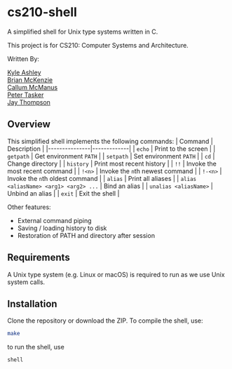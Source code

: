 # cs210-shell

A simplified shell for Unix type systems written in C.  

This project is for CS210: Computer Systems and Architecture.  

Written By:  

[Kyle Ashley](https://github.com/Ziggyzag07)<br>
[Brian McKenzie](https://github.com/BrianSMckenzie)<br>
[Callum McManus](https://github.com/Callumxm)<br>
[Peter Tasker](https://github.com/petertasker)<br>
[Jay Thompson](https://github.com/nosferatuus)<br>

## Overview

This simplified shell implements the following commands:
| Command        | Description |
|---------------|-------------|
| `echo`        | Print to the screen |
| `getpath`     | Get environment `PATH` |
| `setpath`     | Set environment `PATH` |
| `cd`          | Change directory |
| `history`     | Print most recent history |
| `!!`          | Invoke the most recent command |
| `!<n>`        | Invoke the `n`th newest command |
| `!-<n>`       | Invoke the `n`th oldest command |
| `alias`       | Print all aliases |
| `alias <aliasName> <arg1> <arg2> ...` | Bind an alias |
| `unalias <aliasName>` | Unbind an alias |
| `exit`        | Exit the shell |

Other features:
* External command piping
* Saving / loading history to disk
* Restoration of PATH and directory after session
  
## Requirements

A Unix type system (e.g. Linux or macOS) is required to run as we use Unix system calls.

## Installation

Clone the repository or download the ZIP. To compile the shell, use:
```bash
make
```

to run the shell, use
```bash
shell
```
